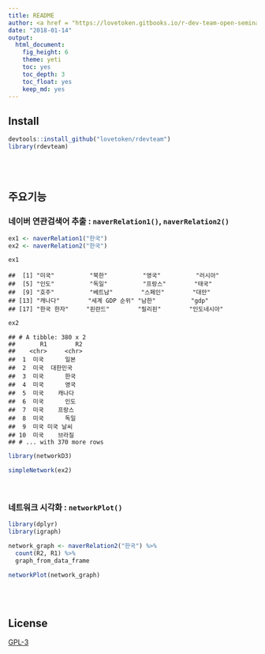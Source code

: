 ```yaml
---
title: README
author: <a href = "https://lovetoken.gitbooks.io/r-dev-team-open-seminar/content/">R Dev Team</a>
date: "2018-01-14"
output: 
  html_document:
    fig_height: 6
    theme: yeti
    toc: yes
    toc_depth: 3
    toc_float: yes
    keep_md: yes
---
```




## Install


```r
devtools::install_github("lovetoken/rdevteam")
library(rdevteam)
```

<br><br>

## 주요기능

### 네이버 연관검색어 추출 : `naverRelation1()`, `naverRelation2()`


```r
ex1 <- naverRelation1("한국")
ex2 <- naverRelation2("한국")

ex1
```

```
##  [1] "미국"          "북한"          "영국"          "러시아"       
##  [5] "인도"          "독일"          "프랑스"        "태국"         
##  [9] "호주"          "베트남"        "스페인"        "대만"         
## [13] "캐나다"        "세계 GDP 순위" "남한"          "gdp"          
## [17] "한국 한자"     "핀란드"        "필리핀"        "인도네시아"
```

```r
ex2
```

```
## # A tibble: 380 x 2
##       R1        R2
##    <chr>     <chr>
##  1  미국      일본
##  2  미국  대한민국
##  3  미국      한국
##  4  미국      영국
##  5  미국    캐나다
##  6  미국      인도
##  7  미국    프랑스
##  8  미국      독일
##  9  미국 미국 날씨
## 10  미국    브라질
## # ... with 370 more rows
```


```r
library(networkD3)

simpleNetwork(ex2)
```

<br>

### 네트워크 시각화 : `networkPlot()`


```r
library(dplyr)
library(igraph)

network_graph <- naverRelation2("한국") %>%
  count(R2, R1) %>%
  graph_from_data_frame

networkPlot(network_graph)
```

<br><br>

## License

[GPL-3](https://www.gnu.org/licenses/gpl-3.0.en.html)

